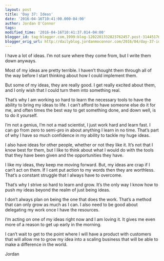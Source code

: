```yaml
---
layout: post
title: 'Day 37: Ideas'
date: '2016-04-16T10:41:00.000-04:00'
author: Jordan O'Connor
tags:
modified_time: '2016-04-16T10:41:37.014-04:00'
blogger_id: tag:blogger.com,1999:blog-1202201332823762457.post-3144517641495402104
blogger_orig_url: http://dailyblog.jordanmoconnor.com/2016/04/day-37-ideas.html
---
```


I have a lot of ideas. I’m not sure where they come from, but I write them down anyways.

Most of my ideas are pretty terrible. I haven’t thought them through all of the way before I start thinking about how I could implement them.

But some of my ideas, they are really good. I get really excited about them, and I only wish that I could turn them into something real.

That’s why I am working so hard to learn the necessary tools to have the ability to bring my ideas to life. I can’t afford to have someone else do it for me, and often times the best way to get something done, and down well, is to do it yourself.

I’m not a genius, I’m not a mad scientist, I just work hard and learn fast. I can go from zero to semi-pro in about anything I learn in no time. That’s part of why I have so much confidence in my ability to tackle my huge ideas.

I also have ideas for other people, whether or not they like it. It’s not that I know best for them, but I like to think about what I would do with the tools that they have been given and the opportunities they have.

I like my ideas, they keep me moving forward. But, my ideas are crap if I can’t act on them. If I cant put action to my words then they are worthless. That’s a constant struggle that I always have to overcome.

That’s why I strive so hard to learn and grow. It’s the only way I know how to push my ideas beyond the realm of just being ideas.

I don’t always plan on being the one that does the work. That’s a method that can only grow as much as I can. I also need to be good about delegating my work once I have the resources.

I’m acting on one of my ideas right now and I am loving it. It gives me even more of a reason to get up early in the morning.

I can’t wait to get to the point where I will have a product with customers that will allow me to grow my idea into a scaling business that will be able to make a difference in the world.

Jordan
